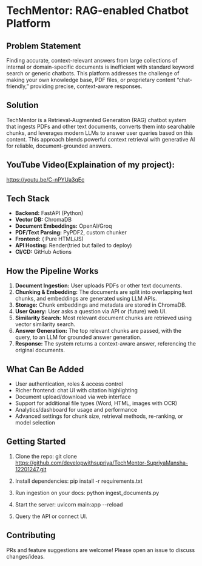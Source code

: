 # TechMentor: RAG-enabled Chatbot Platform

## Problem Statement

Finding accurate, context-relevant answers from large collections of internal or domain-specific documents is inefficient with standard keyword search or generic chatbots. This platform addresses the challenge of making your own knowledge base, PDF files, or proprietary content “chat-friendly,” providing precise, context-aware responses.

## Solution

TechMentor is a Retrieval-Augmented Generation (RAG) chatbot system that ingests PDFs and other text documents, converts them into searchable chunks, and leverages modern LLMs to answer user queries based on this content. This approach blends powerful context retrieval with generative AI for reliable, document-grounded answers.


## YouTube Video(Explaination of my project):
https://youtu.be/C-nPYUa3qEc

## Tech Stack

- **Backend:** FastAPI (Python)
- **Vector DB:** ChromaDB
- **Document Embeddings:** OpenAI/Groq
- **PDF/Text Parsing:** PyPDF2, custom chunker
- **Frontend:** ( Pure HTML/JS)
- **API Hosting:** Render(tried but failed to deploy)
- **CI/CD:** GitHub Actions 


## How the Pipeline Works

1. **Document Ingestion:** User uploads PDFs or other text documents.
2. **Chunking & Embedding:** The documents are split into overlapping text chunks, and embeddings are generated using LLM APIs.
3. **Storage:** Chunk embeddings and metadata are stored in ChromaDB.
4. **User Query:** User asks a question via API or (future) web UI.
5. **Similarity Search:** Most relevant document chunks are retrieved using vector similarity search.
6. **Answer Generation:** The top relevant chunks are passed, with the query, to an LLM for grounded answer generation.
7. **Response:** The system returns a context-aware answer, referencing the original documents.

## What Can Be Added

- User authentication, roles & access control
- Richer frontend: chat UI with citation highlighting
- Document upload/download via web interface
- Support for additional file types (Word, HTML, images with OCR)
- Analytics/dashboard for usage and performance
- Advanced settings for chunk size, retrieval methods, re-ranking, or model selection

## Getting Started

1. Clone the repo:
git clone https://github.com/developwithsupriya/TechMentor-SupriyaMansha-12201247.git

2. Install dependencies:
pip install -r requirements.txt

3. Run ingestion on your docs:
python ingest_documents.py

4. Start the server:
uvicorn main:app --reload

5. Query the API or connect UI.

## Contributing

PRs and feature suggestions are welcome! Please open an issue to discuss changes/ideas.
